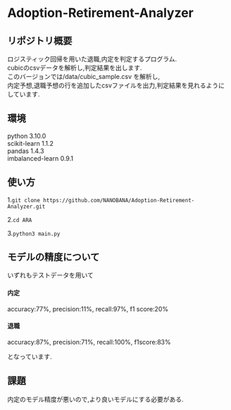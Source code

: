 # Adoption-Retirement-Analyzer

リポジトリ概要
------------------------------------------
ロジスティック回帰を用いた退職,内定を判定するプログラム.<br>
cubicのcsvデータを解析し,判定結果を出します.<br>
このバージョンでは/data/cubic_sample.csv を解析し,<br>
内定予想,退職予想の行を追加したcsvファイルを出力,判定結果を見れるようにしています.

環境
------------------------------------------
python 3.10.0<br>
scikit-learn 1.1.2<br>
pandas 1.4.3<br>
imbalanced-learn 0.9.1<br>

使い方
------------------------------------------
1.`git clone https://github.com/NANOBANA/Adoption-Retirement-Analyzer.git`

2.`cd ARA`

3.`python3 main.py`

モデルの精度について
------------------------------------------
いずれもテストデータを用いて

#### 内定 <br>
accuracy:77%, precision:11%, recall:97%, f1 score:20%

#### 退職 <br>
accuracy:87%, precision:71%, recall:100%, f1score:83%

となっています.

課題
-----------------------------------------
内定のモデル精度が悪いので,より良いモデルにする必要がある.
